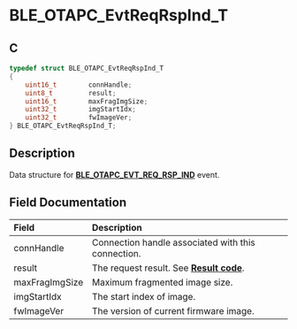 # BLE_OTAPC_EvtReqRspInd_T

## C

```c
typedef struct BLE_OTAPC_EvtReqRspInd_T
{
    uint16_t        connHandle;
    uint8_t         result;
    uint16_t        maxFragImgSize;
    uint32_t        imgStartIdx;
    uint32_t        fwImageVer;
} BLE_OTAPC_EvtReqRspInd_T;
```

## Description

Data structure for **[BLE_OTAPC_EVT_REQ_RSP_IND](GUID-077CD1BC-2971-434D-8292-8D749FABC643.md)** event.


## Field Documentation

|Field|Description|
|:---|:---|
|connHandle|Connection handle associated with this connection.|
|result|The request result. See **[Result code](GUID-9DD5C3B1-E41C-4DC6-AF09-47F03CD01863.md)**.|
|maxFragImgSize|Maximum fragmented image size.|
|imgStartIdx|The start index of image.|
|fwImageVer|The version of current firmware image.|

